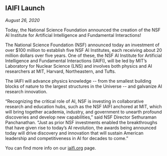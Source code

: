 
## IAIFI Launch

*August 26, 2020*

Today, the National Science Foundation announced the creation of the NSF AI Institute for Artificial Intelligence and Fundamental Interactions!

<!-- There does not seem to be any way to use a 2nd dollar sign for the $20M without inadvertently going into math mode. Even substituting pure unicode doesn't work, nor does escaping with \ or generating the dollar signs in mathjax. -->

The National Science Foundation (NSF) announced today an investment of over \$100 million to establish five NSF AI Institutes, each receiving about 20 million dollars over five years. One of these, the NSF AI Institute for Artificial Intelligence and Fundamental Interactions (IAIFI), will be led by MIT’s Laboratory for Nuclear Science (LNS) and involves both physics and AI researchers at MIT, Harvard, Northeastern, and Tufts.

The IAIFI will advance physics knowledge -- from the smallest building blocks of nature to the largest structures in the Universe -- and galvanize AI research innovation.

“Recognizing the critical role of AI, NSF is investing in collaborative research and education hubs, such as the NSF IAIFI anchored at MIT, which will bring together academia, industry, and government to unearth profound discoveries and develop new capabilities,” said NSF Director Sethuraman Panchanathan. “Just as prior NSF investments enabled the breakthroughs that have given rise to today’s AI revolution, the awards being announced today will drive discovery and innovation that will sustain American leadership and competitiveness in AI for decades to come.”

You can find more info on our [iaifi.org](/index.html) page.

<!---
and in the following press releases: [NSF](XXX), [MIT](XXX), [Harvard](XXX), [Northeastern](XXX), and [Tufts](XXX).  
--->
